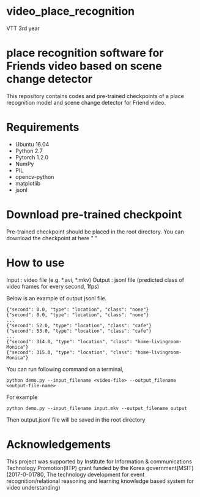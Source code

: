 # video_place_recognition
VTT 3rd year

# place recognition software for Friends video based on scene change detector
This repository contains codes and pre-trained checkpoints of a place recognition model and scene change detector for Friend video.

# Requirements
 - Ubuntu 16.04
 - Python 2.7
 - Pytorch 1.2.0
 - NumPy
 - PIL
 - opencv-python
 - matplotlib
 - jsonl

# Download pre-trained checkpoint
Pre-trained checkpoint should be placed in the root directory.
You can download the checkpoint at here " "

# How to use
Input : video file (e.g. *.avi, *.mkv)
Output : jsonl file (predicted class of video frames for every second, 1fps)

Below is an example of output jsonl file.

    {"second": 0.0, "type": "location", "class": "none"}
    {"second": 0.0, "type": "location", "class": "none"}
    ...
    {"second": 52.0, "type": "location", "class": "cafe"}
    {"second": 53.0, "type": "location", "class": "cafe"}
    ...
    {"second": 314.0, "type": "location", "class": "home-livingroom-Monica"}
    {"second": 315.0, "type": "location", "class": "home-livingroom-Monica"}

You can run following command on a terminal,

    python demo.py --input_filename <video-file> --output_filename <output-file-name>
    
For example 

    python demo.py --input_filename input.mkv --output_filename output
    
Then output.jsonl file will be saved in the root directory

# Acknowledgements
This project was supported by Institute for Information & communications Technology Promotion(IITP) grant funded by the Korea government(MSIT) (2017-0-01780, The technology development for event recognition/relational reasoning and learning knowledge based system for video understanding)

